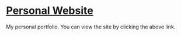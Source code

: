 # [Personal Website](https://blake-whitman.github.io)
My personal portfolio. You can view the site by clicking the above link.

